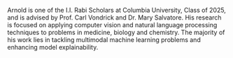 
Arnold is one of the I.I. Rabi Scholars at Columbia University, Class of 2025, and is advised by Prof. Carl Vondrick and Dr. Mary Salvatore. His research is focused on applying computer vision and natural language processing techniques to problems in medicine, biology and chemistry. The majority of his work lies in tackling multimodal machine learning problems and enhancing model explainability.
